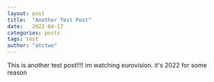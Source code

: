 ```yaml
---
layout: post
title:  "Another Test Post"
date:   2022-04-17
categories: posts
tags: test
author: "atctwo"
---
```


This is another test post!!!!  im watching eurovision.  it's 2022 for some reason
